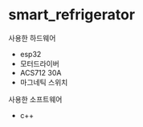 # smart_refrigerator

사용한 하드웨어
<ul>
  <li>esp32</li>
  <li>모터드라이버</li>
  <li>ACS712 30A</li>
  <li>마그네틱 스위치</li>
</ul>

사용한 소프트웨어
<ul>
  <li>c++</li>
</ul>
